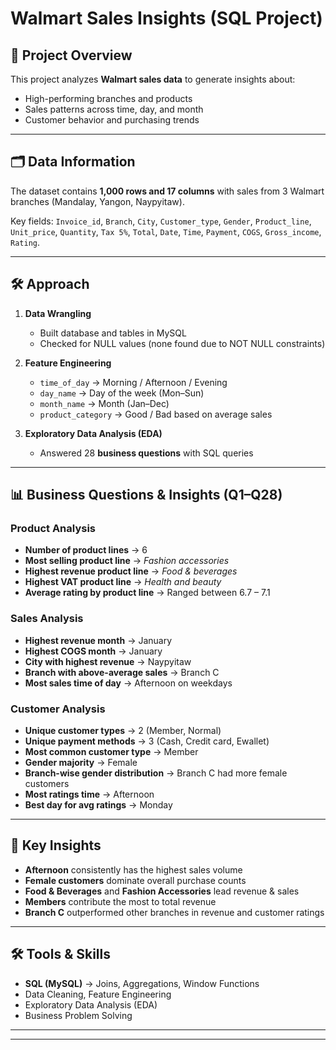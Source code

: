 # Walmart Sales Insights (SQL Project)

## 📌 Project Overview
This project analyzes **Walmart sales data** to generate insights about:
- High-performing branches and products  
- Sales patterns across time, day, and month  
- Customer behavior and purchasing trends  

---

## 🗂️ Data Information
The dataset contains **1,000 rows and 17 columns** with sales from 3 Walmart branches (Mandalay, Yangon, Naypyitaw).

Key fields: `Invoice_id`, `Branch`, `City`, `Customer_type`, `Gender`, `Product_line`, `Unit_price`, `Quantity`, `Tax 5%`, `Total`, `Date`, `Time`, `Payment`, `COGS`, `Gross_income`, `Rating`.

---

## 🛠️ Approach
1. **Data Wrangling**
   - Built database and tables in MySQL  
   - Checked for NULL values (none found due to NOT NULL constraints)  

2. **Feature Engineering**
   - `time_of_day` → Morning / Afternoon / Evening  
   - `day_name` → Day of the week (Mon–Sun)  
   - `month_name` → Month (Jan–Dec)  
   - `product_category` → Good / Bad based on average sales  

3. **Exploratory Data Analysis (EDA)**
   - Answered 28 **business questions** with SQL queries  

---

## 📊 Business Questions & Insights (Q1–Q28)

### Product Analysis
- **Number of product lines** → 6  
- **Most selling product line** → *Fashion accessories*  
- **Highest revenue product line** → *Food & beverages*  
- **Highest VAT product line** → *Health and beauty*  
- **Average rating by product line** → Ranged between 6.7 – 7.1  

### Sales Analysis
- **Highest revenue month** → January  
- **Highest COGS month** → January  
- **City with highest revenue** → Naypyitaw  
- **Branch with above-average sales** → Branch C  
- **Most sales time of day** → Afternoon on weekdays  

### Customer Analysis
- **Unique customer types** → 2 (Member, Normal)  
- **Unique payment methods** → 3 (Cash, Credit card, Ewallet)  
- **Most common customer type** → Member  
- **Gender majority** → Female  
- **Branch-wise gender distribution** → Branch C had more female customers  
- **Most ratings time** → Afternoon  
- **Best day for avg ratings** → Monday  

---

## 🚀 Key Insights
- **Afternoon** consistently has the highest sales volume  
- **Female customers** dominate overall purchase counts  
- **Food & Beverages** and **Fashion Accessories** lead revenue & sales  
- **Members** contribute the most to total revenue  
- **Branch C** outperformed other branches in revenue and customer ratings  

---

## 🛠️ Tools & Skills
- **SQL (MySQL)** → Joins, Aggregations, Window Functions  
- Data Cleaning, Feature Engineering  
- Exploratory Data Analysis (EDA)  
- Business Problem Solving  

---


---
